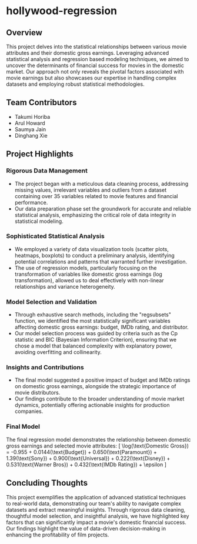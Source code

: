 # hollywood-regression

## Overview

This project delves into the statistical relationships between various movie attributes and their domestic gross earnings. Leveraging advanced statistical analysis and regression based modeling techniques, we aimed to uncover the determinants of financial success for movies in the domestic market. Our approach not only reveals the pivotal factors associated with movie earnings but also showcases our expertise in handling complex datasets and employing robust statistical methodologies.

## Team Contributors

- Takumi Horiba
- Arul Howard
- Saumya Jain
- Dinghang Xie

## Project Highlights

### Rigorous Data Management
- The project began with a meticulous data cleaning process, addressing missing values, irrelevant variables and outliers from a dataset containing over 35 variables related to movie features and financial performance.
- Our data preparation phase set the groundwork for accurate and reliable statistical analysis, emphasizing the critical role of data integrity in statistical modeling.

### Sophisticated Statistical Analysis
- We employed a variety of data visualization tools (scatter plots, heatmaps, boxplots) to conduct a preliminary analysis, identifying potential correlations and patterns that warranted further investigation.
- The use of regression models, particularly focusing on the transformation of variables like domestic gross earnings (log transformation), allowed us to deal effectively with non-linear relationships and variance heterogeneity.

### Model Selection and Validation
- Through exhaustive search methods, including the "regsubsets" function, we identified the most statistically significant variables affecting domestic gross earnings: budget, IMDb rating, and distributor.
- Our model selection process was guided by criteria such as the Cp statistic and BIC (Bayesian Information Criterion), ensuring that we chose a model that balanced complexity with explanatory power, avoiding overfitting and collinearity.

### Insights and Contributions
- The final model suggested a positive impact of budget and IMDb ratings on domestic gross earnings, alongside the strategic importance of movie distributors.
- Our findings contribute to the broader understanding of movie market dynamics, potentially offering actionable insights for production companies.

### Final Model
The final regression model demonstrates the relationship between domestic gross earnings and selected movie attributes:
\[
\log(\text{Domestic Gross}) = -0.955 + 0.0144(\text{Budget}) + 0.650(\text{Paramount}) + 1.39(\text{Sony}) + 0.900(\text{Universal}) + 0.222(\text{Disney}) + 0.531(\text{Warner Bros}) + 0.432(\text{IMDb Rating}) + \epsilon
\]

## Concluding Thoughts

This project exemplifies the application of advanced statistical techniques to real-world data, demonstrating our team's ability to navigate complex datasets and extract meaningful insights. Through rigorous data cleaning, thoughtful model selection, and insightful analysis, we have highlighted key factors that can significantly impact a movie's domestic financial success. Our findings highlight the value of data-driven decision-making in enhancing the profitability of film projects.






